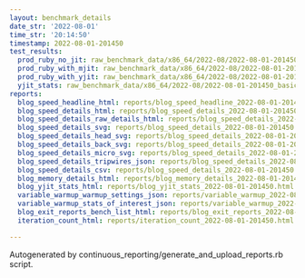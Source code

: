 ```yaml
---
layout: benchmark_details
date_str: '2022-08-01'
time_str: '20:14:50'
timestamp: 2022-08-01-201450
test_results:
  prod_ruby_no_jit: raw_benchmark_data/x86_64/2022-08/2022-08-01-201450_basic_benchmark_prod_ruby_no_jit.json
  prod_ruby_with_mjit: raw_benchmark_data/x86_64/2022-08/2022-08-01-201450_basic_benchmark_prod_ruby_with_mjit.json
  prod_ruby_with_yjit: raw_benchmark_data/x86_64/2022-08/2022-08-01-201450_basic_benchmark_prod_ruby_with_yjit.json
  yjit_stats: raw_benchmark_data/x86_64/2022-08/2022-08-01-201450_basic_benchmark_yjit_stats.json
reports:
  blog_speed_headline_html: reports/blog_speed_headline_2022-08-01-201450.html
  blog_speed_details_html: reports/blog_speed_details_2022-08-01-201450.html
  blog_speed_details_raw_details_html: reports/blog_speed_details_2022-08-01-201450.raw_details.html
  blog_speed_details_svg: reports/blog_speed_details_2022-08-01-201450.svg
  blog_speed_details_head_svg: reports/blog_speed_details_2022-08-01-201450.head.svg
  blog_speed_details_back_svg: reports/blog_speed_details_2022-08-01-201450.back.svg
  blog_speed_details_micro_svg: reports/blog_speed_details_2022-08-01-201450.micro.svg
  blog_speed_details_tripwires_json: reports/blog_speed_details_2022-08-01-201450.tripwires.json
  blog_speed_details_csv: reports/blog_speed_details_2022-08-01-201450.csv
  blog_memory_details_html: reports/blog_memory_details_2022-08-01-201450.html
  blog_yjit_stats_html: reports/blog_yjit_stats_2022-08-01-201450.html
  variable_warmup_warmup_settings_json: reports/variable_warmup_2022-08-01-201450.warmup_settings.json
  variable_warmup_stats_of_interest_json: reports/variable_warmup_2022-08-01-201450.stats_of_interest.json
  blog_exit_reports_bench_list_html: reports/blog_exit_reports_2022-08-01-201450.bench_list.html
  iteration_count_html: reports/iteration_count_2022-08-01-201450.html

---
```

Autogenerated by continuous_reporting/generate_and_upload_reports.rb script.
